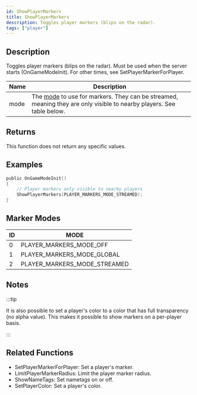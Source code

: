 ```yaml
---
id: ShowPlayerMarkers
title: ShowPlayerMarkers
description: Toggles player markers (blips on the radar).
tags: ["player"]
---
```


## Description

Toggles player markers (blips on the radar). Must be used when the server starts (OnGameModeInit). For other times, see SetPlayerMarkerForPlayer.

| Name | Description                                                                                                                           |
| ---- | ------------------------------------------------------------------------------------------------------------------------------------- |
| mode | The [mode](#marker-modes) to use for markers. They can be streamed, meaning they are only visible to nearby players. See table below. |

## Returns

This function does not return any specific values.

## Examples

```c
public OnGameModeInit()
{
    // Player markers only visible to nearby players
    ShowPlayerMarkers(PLAYER_MARKERS_MODE_STREAMED);
}
```

## Marker Modes

| ID  | MODE                         |
| --- | ---------------------------- |
| 0   | PLAYER_MARKERS_MODE_OFF      |
| 1   | PLAYER_MARKERS_MODE_GLOBAL   |
| 2   | PLAYER_MARKERS_MODE_STREAMED |

## Notes

:::tip

It is also possible to set a player's color to a color that has full transparency (no alpha value). This makes it possible to show markers on a per-player basis.

:::

## Related Functions

- SetPlayerMarkerForPlayer: Set a player's marker.
- LimitPlayerMarkerRadius: Limit the player marker radius.
- ShowNameTags: Set nametags on or off.
- SetPlayerColor: Set a player's color.
